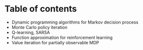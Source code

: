 # Table of contents

- Dynamic programming algorithms for Markov decision process
- Monte Carlo policy iteration
- Q-learning, SARSA
- Function approximation for reinforcement learning
- Value iteration for partially observable MDP
